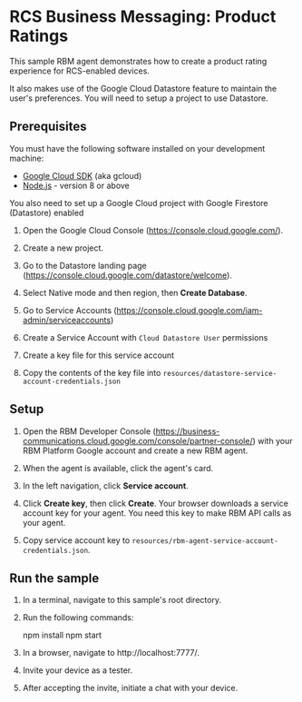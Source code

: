 # RCS Business Messaging: Product Ratings

This sample RBM agent demonstrates how to create a product rating
experience for RCS-enabled devices.

It also makes use of the Google Cloud Datastore feature to maintain
the user's preferences. You will need to setup a project to use Datastore.

## Prerequisites

You must have the following software installed on your development machine:

* [Google Cloud SDK](https://cloud.google.com/sdk/) (aka gcloud)
* [Node.js](https://nodejs.org/en/) - version 8 or above

You also need to set up a Google Cloud project with Google Firestore (Datastore) enabled

1.  Open the Google Cloud Console (https://console.cloud.google.com/).

2.  Create a new project.

3.  Go to the Datastore landing page (https://console.cloud.google.com/datastore/welcome).

4.  Select Native mode and then region, then **Create Database**.

5.  Go to Service Accounts (https://console.cloud.google.com/iam-admin/serviceaccounts)

6.  Create a Service Account with `Cloud Datastore User` permissions

7.  Create a key file for this service account

8.  Copy the contents of the key file into `resources/datastore-service-account-credentials.json`

## Setup

1. Open the RBM Developer Console (https://business-communications.cloud.google.com/console/partner-console/)
with your RBM Platform Google account and create a new RBM agent.

2. When the agent is available, click the agent's card.

3. In the left navigation, click **Service account**.

4.  Click **Create key**, then click **Create**. Your browser downloads a service
    account key for
your agent. You need this key to make RBM API calls as your agent.

5.  Copy service account key to `resources/rbm-agent-service-account-credentials.json`.

## Run the sample

1. In a terminal, navigate to this sample's root directory.

2. Run the following commands:

    npm install
    npm start

3. In a browser, navigate to http://localhost:7777/.

4. Invite your device as a tester.

5. After accepting the invite, initiate a chat with your device.
